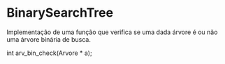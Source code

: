 # BinarySearchTree


Implementação de uma função que verifica se uma dada árvore é ou não uma árvore binária de busca.

int arv_bin_check(Arvore * a);
